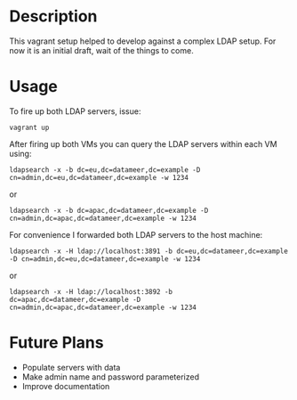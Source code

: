 # Description

This vagrant setup helped to develop against a complex LDAP setup. For now it is an initial draft, wait of the things to come.

# Usage

To fire up both LDAP servers, issue:

`vagrant up`

After firing up both VMs you can query the LDAP servers within each VM using:

`ldapsearch -x -b dc=eu,dc=datameer,dc=example -D cn=admin,dc=eu,dc=datameer,dc=example -w 1234`

or

`ldapsearch -x -b dc=apac,dc=datameer,dc=example -D cn=admin,dc=apac,dc=datameer,dc=example -w 1234`


For convenience I forwarded both LDAP servers to the host machine:


`ldapsearch -x -H ldap://localhost:3891 -b dc=eu,dc=datameer,dc=example -D cn=admin,dc=eu,dc=datameer,dc=example -w 1234`

or

`ldapsearch -x -H ldap://localhost:3892 -b dc=apac,dc=datameer,dc=example -D cn=admin,dc=apac,dc=datameer,dc=example -w 1234`

# Future Plans

* Populate servers with data
* Make admin name and password parameterized
* Improve documentation

